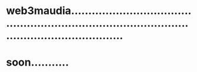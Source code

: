 # web3maudia..........................................................................................................................
# soon...........
